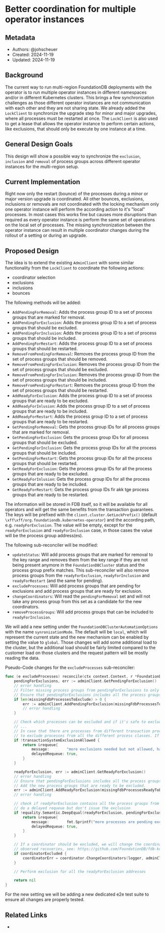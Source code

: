 # Better coordination for multiple operator instances

## Metadata

* Authors: @johscheuer
* Created: 2024-11-19
* Updated: 2024-11-19

## Background

The current way to run multi-region FoundationDB deployments with the operator is to run multiple operator instances in different namespaces and/or in different Kubernetes clusters.
This brings a few synchronization challenges as those different operator instances are not communication with each other and they are not sharing state.
We already added the `LockClient` to synchronize the upgrade step for minor and major upgrades, where all processes must be restarted at once.
The `LockClient` is also used to get a lease that allows the operator instance to perform certain actions, like exclusions, that should only be execute by one instance at a time.

## General Design Goals

This design will show a possible way to synchronize the `exclusion`, `inclusion` and `removal` of process groups across different operator instances for the multi-region setup.

## Current Implementation

Right now only the restart (bounce) of the processes during a minor or major version upgrade is coordinated.
All other bounces, exclusions, inclusions or removals are not coordinated with the locking mechanism only one operator instance will perform the according action to it's "local" processes.
In most cases this works fine but causes more disruptions than required as every operator instance is perform the same set of operations on the local set of processes.
The missing synchronization between the operator instance can result in multiple coordinator changes during the rollout of a setting or during an upgrade.

## Proposed Design

The idea is to extend the existing `AdminClient` with some similar functionality from the `LockClient` to coordinate the following actions:

- coordinator selection
- exclusions
- inclusions
- bounces

The following methods will be added:

- `AddPendingForRemoval`: Adds the process group ID to a set of process groups that are marked for removal.
- `AddPendingForExclusion`: Adds the process group ID to a set of process groups that should be excluded.
- `AddPendingForInclusion`: Adds the process group ID to a set of process groups that should be included.
- `AddPendingForRestart`: Adds the process group ID to a set of process groups that should be restarted.
- `RemoveFromPendingForRemoval`: Removes the process group ID from the set of process groups that should be removed.
- `RemoveFromPendingForExclusion`: Removes the process group ID from the set of process groups that should be excluded.
- `RemoveFromPendingForInclusion`: Removes the process group ID from the set of process groups that should be included.
- `RemoveFromPendingForRestart`: Removes the process group ID from the set of process groups that should be restarted.
- `AddReadyForExclusion`: Adds the process group ID to a set of process groups that are ready to be excluded.
- `AddReadyForInlusion`: Adds the process group ID to a set of process groups that are ready to be included.
- `AddReadyForRestart`: Adds the process group ID to a set of process groups that are ready to be restarted.
- `GetPendingForRemoval`: Gets the process group IDs for all process groups that are marked for removal.
- `GetPendingForExclusion`: Gets the process group IDs for all process groups that should be excluded.
- `GetPendingForInclusion`: Gets the process group IDs for all the process groups that should be included.
- `GetPendingForRestart`: Gets the process group IDs for all the process groups that should be restarted.
- `GetReadyForExclusion`: Gets the process group IDs for all the process groups that are ready to be excluded.
- `GetReadyForInlusion`: Gets the process group IDs for all the process groups that are ready to be included.
- `GetReadyForRestart`: Gets the process group IDs fir akk tge process groups that are ready to be restarted.


The information will be stored in FDB itself, so it will be available for all operators and will get the same benefits from the transaction guarantees.
The keys will be prefixed with the `client.cluster.GetLockPrefix()` (default `\xff\xff/org.foundationdb.kubernetes-operator`) and the according path, e.g. `readyForExclusion`.
The value will be empty, except for the `readyForExclusion` and `readyForInclusion` case, in those cases the value will be the process group address(es).

The following sub-reconciler will be modified:

- `updateStatus`: Will add process groups that are marked for removal to the key range and removes them from the key range if they are not being present anymore in the `FoundationDBCluster` status and the process group prefix matches. This sub-reconciler will also remove process groups from the `readyForExclusion`, `readyForInclusion` and `readyForRestart` (and the same for pending).
- `excludeProcesses`: Will add process groups that are pending for exclusions and add process groups that are ready for exclusion.
- `changeCoordinators`: Will read the `pendingForRemoval` set and will not take any process group from this set as a candidate for the new coordinators.
- `removeProcessGroups`: Will add process groups that can be included to `readyForInclusion`.

We will add a new setting under the `FoundationDBClusterAutomationOptions` with the name `synronizationMode`.
The default will be `local`, which will represent the current state and the new mechanism can be enabled by setting the value to `global`.
Those changes will add some additional load to the cluster, but the additional load should be fairly limited compared to the customer load on those clusters and the request pattern will be mostly reading the data.

Pseudo-Code changes for the `excludeProcesses` sub-reconciler:

```go
func (e excludeProcesses) reconcile(ctx context.Context, r *FoundationDBClusterReconciler, cluster *fdbv1beta2.FoundationDBCluster, status *fdbv1beta2.FoundationDBStatus, logger logr.Logger) *requeue {
	pendingForExclusions, err := adminClient.GetPendingForExclusion()
	// error handling
	// Filter missing process groups from pendingForExclusions to only add new process groups if they are currently not present.
	// Ensure that pendingForExclusions includes all the process groups (also the newly added once).
	if len(missingFdbProcessesToExclude) > 0 {
		err := adminClient.AddPendingForExclusion(missingFdbProcessesToExclude)
		// error handling
	}

	// Check which processes can be excluded and if it's safe to exclude processes.
	// ...
	// In case that there are processes from different transaction process classes, we expect that the operator is allowed
	// to exclude processes from all the different process classes. If not the operator will delay the exclusion.
	if !transactionSystemExclusionAllowed {
		return &requeue{
			message:        "more exclusions needed but not allowed, have to wait until new processes for the transaction system are up to reduce number of recoveries.",
			delayedRequeue: true,
		}
	}

	readyForExclusion, err := adminClient.GetReadyForExclusion()
	// error handling
	// Ensure that pendingForExclusions includes all the process groups (also the newly added once).
	// Add the new process groups that are ready to be excluded.
	err := adminClient.AddReadyForExclusion(missingFdbProcessesReadyToExclude)
	// error handling

	// check if readyForExclusion contains all the process groups from pendingForExclusions if so proceed with the exclusion, if not
	// do a delayed requeue but don't issue the exclusion
	if !equality.Semantic.DeepEqual(readyForExclusion, pendingForExclusions) {
		return &requeue{
			message:        fmt.Sprintf("more processes are pending exclusions, will wait until they are ready to be excluded %d/%d", len(readyForExclusion), len(pendingForExclusions)),
			delayedRequeue: true,
		}
	}

	// If a coordinator should be excluded, we will change the coordinators before doing the exclusion. This should reduce the
	// observed recoveries, see: https://github.com/FoundationDB/fdb-kubernetes-operator/issues/2018.
	if coordinatorExcluded {
		coordinatorErr = coordinator.ChangeCoordinators(logger, adminClient, cluster, status)
	}

	// Perform exclusion for all the readyForExclusion addresses

	return nil
}
```

For the new setting we will be adding a new dedicated e2e test suite to ensure all changes are properly tested.

## Related Links

-
